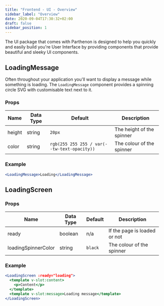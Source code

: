```yaml
---
title: "Frontend - UI - Overview"
sidebar_label: "Overview"
date: 2020-09-04T17:30:32+02:00
draft: false
sidebar_position: 1
---
```

The UI package that comes with Parthenon is designed to help you quickly and easily build you're User Interface by providing components that provide beautiful and sleeky UI components.

## LoadingMessage

Often throughout your application you'll want to display a message while something is loading. The `LoadingMessage` component provides a spinning circle SVG with customisable text next to it.

### Props

| Name | Data Type | Default | Description |
| --- | --- | --- | --- |
| height | string | `20px` | The height of the spinner |
| color | string | `rgb(255 255 255 / var(--tw-text-opacity))` | The colour of the spinner |

### Example

```jsx
<LoadingMessage>Loading</LoadingMessage>
```

## LoadingScreen


### Props

| Name | Data Type | Default | Description |
| --- | --- | --- | --- |
| ready | boolean | n/a | If the page is loaded or not |
| loadingSpinnerColor | string | `black` | The colour of the spinner |

### Example

```jsx
<LoadingScreen :ready="loading">
  <template v-slot:content>
    <p>Content</p>
  </template>
  <template v-slot:message>Loading message</template>
</LoadingScreen>
```
